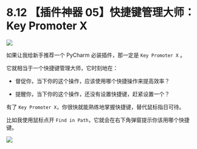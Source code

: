 # 8.12 【插件神器 05】快捷键管理大师：Key Promoter X

![](http://image.iswbm.com/20200804124133.png)

如果让我给新手推荐一个 PyCharm 必装插件，那一定是  `Key Promoter X` 。

它就相当于一个快捷键管理大师，它时刻地在：

- 督促你，当下你的这个操作，应该使用哪个快捷操作来提高效率？

- 提醒你，当下你的这个操作，还没有设置快捷键，赶紧设置一个？

有了  `Key Promoter X`，你很快就能熟练地掌握快捷键，替代鼠标指日可待。

比如我使用鼠标点开 `Find in Path`，它就会在右下角弹窗提示你该用哪个快捷键。

![](http://image.iswbm.com/image-20201226185850516.png)
